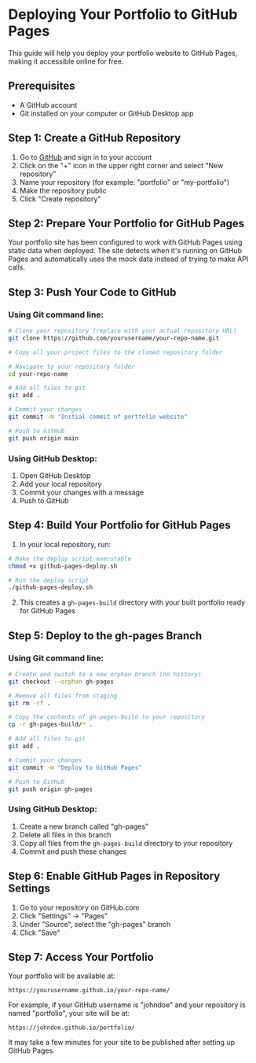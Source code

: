 # Deploying Your Portfolio to GitHub Pages

This guide will help you deploy your portfolio website to GitHub Pages, making it accessible online for free.

## Prerequisites

- A GitHub account
- Git installed on your computer or GitHub Desktop app

## Step 1: Create a GitHub Repository

1. Go to [GitHub](https://github.com) and sign in to your account
2. Click on the "+" icon in the upper right corner and select "New repository"
3. Name your repository (for example: "portfolio" or "my-portfolio")
4. Make the repository public
5. Click "Create repository"

## Step 2: Prepare Your Portfolio for GitHub Pages

Your portfolio site has been configured to work with GitHub Pages using static data when deployed. The site detects when it's running on GitHub Pages and automatically uses the mock data instead of trying to make API calls.

## Step 3: Push Your Code to GitHub

### Using Git command line:

```bash
# Clone your repository (replace with your actual repository URL)
git clone https://github.com/yourusername/your-repo-name.git

# Copy all your project files to the cloned repository folder

# Navigate to your repository folder
cd your-repo-name

# Add all files to git
git add .

# Commit your changes
git commit -m "Initial commit of portfolio website"

# Push to GitHub
git push origin main
```

### Using GitHub Desktop:
1. Open GitHub Desktop
2. Add your local repository
3. Commit your changes with a message
4. Push to GitHub

## Step 4: Build Your Portfolio for GitHub Pages

1. In your local repository, run:
```bash
# Make the deploy script executable
chmod +x github-pages-deploy.sh

# Run the deploy script
./github-pages-deploy.sh
```

2. This creates a `gh-pages-build` directory with your built portfolio ready for GitHub Pages

## Step 5: Deploy to the gh-pages Branch

### Using Git command line:
```bash
# Create and switch to a new orphan branch (no history)
git checkout --orphan gh-pages

# Remove all files from staging
git rm -rf .

# Copy the contents of gh-pages-build to your repository
cp -r gh-pages-build/* .

# Add all files to git
git add .

# Commit your changes
git commit -m "Deploy to GitHub Pages"

# Push to GitHub
git push origin gh-pages
```

### Using GitHub Desktop:
1. Create a new branch called "gh-pages"
2. Delete all files in this branch
3. Copy all files from the `gh-pages-build` directory to your repository
4. Commit and push these changes

## Step 6: Enable GitHub Pages in Repository Settings

1. Go to your repository on GitHub.com
2. Click "Settings" → "Pages"
3. Under "Source", select the "gh-pages" branch
4. Click "Save"

## Step 7: Access Your Portfolio

Your portfolio will be available at: 
```
https://yourusername.github.io/your-repo-name/
```

For example, if your GitHub username is "johndoe" and your repository is named "portfolio", your site will be at:
```
https://johndoe.github.io/portfolio/
```

It may take a few minutes for your site to be published after setting up GitHub Pages.